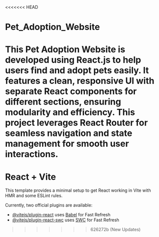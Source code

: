 <<<<<<< HEAD
# Pet_Adoption_Website
This Pet Adoption Website is developed using React.js to help users find and adopt pets easily. It features a clean, responsive UI with separate React components for different sections, ensuring modularity and efficiency. This project leverages React Router for seamless navigation and state management for smooth user interactions. 
=======
# React + Vite

This template provides a minimal setup to get React working in Vite with HMR and some ESLint rules.

Currently, two official plugins are available:

- [@vitejs/plugin-react](https://github.com/vitejs/vite-plugin-react/blob/main/packages/plugin-react/README.md) uses [Babel](https://babeljs.io/) for Fast Refresh
- [@vitejs/plugin-react-swc](https://github.com/vitejs/vite-plugin-react-swc) uses [SWC](https://swc.rs/) for Fast Refresh
>>>>>>> 626272b (New Updates)
